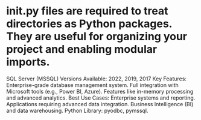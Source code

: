 # __init__.py files are required to treat directories as Python packages. They are useful for organizing your project and enabling modular imports.


SQL Server (MSSQL)
Versions Available: 2022, 2019, 2017
Key Features:
Enterprise-grade database management system.
Full integration with Microsoft tools (e.g., Power BI, Azure).
Features like in-memory processing and advanced analytics.
Best Use Cases:
Enterprise systems and reporting.
Applications requiring advanced data integration.
Business Intelligence (BI) and data warehousing.
Python Library: pyodbc, pymssql.
